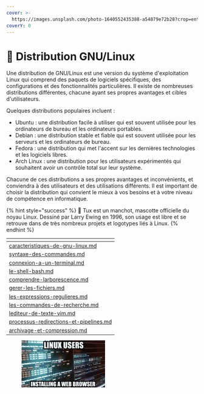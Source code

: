 ```yaml
---
cover: >-
  https://images.unsplash.com/photo-1640552435388-a54879e72b28?crop=entropy&cs=tinysrgb&fm=jpg&ixid=MnwxOTcwMjR8MHwxfHNlYXJjaHw3fHxsaW51eHxlbnwwfHx8fDE2NzQ4MzU0NTk&ixlib=rb-4.0.3&q=80
coverY: 0
---
```


# 🐧 Distribution GNU/Linux

Une distribution de GNU/Linux est une version du système d'exploitation Linux qui comprend des paquets de logiciels spécifiques, des configurations et des fonctionnalités particulières. Il existe de nombreuses distributions différentes, chacune ayant ses propres avantages et cibles d'utilisateurs.

Quelques distributions populaires incluent :

* Ubuntu : une distribution facile à utiliser qui est souvent utilisée pour les ordinateurs de bureau et les ordinateurs portables.
* Debian : une distribution stable et fiable qui est souvent utilisée pour les serveurs et les ordinateurs de bureau.
* Fedora : une distribution qui met l'accent sur les dernières technologies et les logiciels libres.
* Arch Linux : une distribution pour les utilisateurs expérimentés qui souhaitent avoir un contrôle total sur leur système.

Chacune de ces distributions a ses propres avantages et inconvénients, et conviendra à des utilisateurs et des utilisations différents. Il est important de choisir la distribution qui convient le mieux à vos besoins et à votre niveau de compétence en informatique.

{% hint style="success" %}
🐧 Tux est un manchot, mascotte officielle du noyau Linux. Dessiné par Larry Ewing en 1996, son usage est libre et se retrouve dans de très nombreux projets et logotypes liés à Linux.
{% endhint %}

<table data-view="cards"><thead><tr><th data-card-target data-type="content-ref"></th></tr></thead><tbody><tr><td><a href="caracteristiques-de-gnu-linux.md">caracteristiques-de-gnu-linux.md</a></td></tr><tr><td><a href="syntaxe-des-commandes.md">syntaxe-des-commandes.md</a></td></tr><tr><td><a href="connexion-a-un-terminal.md">connexion-a-un-terminal.md</a></td></tr><tr><td><a href="le-shell-bash.md">le-shell-bash.md</a></td></tr><tr><td><a href="comprendre-larborescence.md">comprendre-larborescence.md</a></td></tr><tr><td><a href="gerer-les-fichiers.md">gerer-les-fichiers.md</a></td></tr><tr><td><a href="les-expressions-regulieres.md">les-expressions-regulieres.md</a></td></tr><tr><td><a href="les-commandes-de-recherche.md">les-commandes-de-recherche.md</a></td></tr><tr><td><a href="lediteur-de-texte-vim.md">lediteur-de-texte-vim.md</a></td></tr><tr><td><a href="processus-redirections-et-pipelines.md">processus-redirections-et-pipelines.md</a></td></tr><tr><td><a href="archivage-et-compression.md">archivage-et-compression.md</a></td></tr></tbody></table>

<figure><img src="../../../.gitbook/assets/linux-pog.gif" alt=""><figcaption></figcaption></figure>

